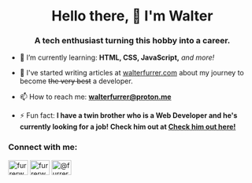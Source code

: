 <h1 align="center">Hello there, 👋 I'm Walter</h1>
<h3 align="center">A tech enthusiast turning this hobby into a career.</h3>

- 🌱 I’m currently learning: **HTML, CSS, JavaScript,** *and more!*

- 📝 I've started writing articles at <a href="https://walterfurrer.com" target="_blank" rel="noopener noreferrer">walterfurrer.com</a> about my journey to become ~~the very best~~ a developer.

- 📫 How to reach me: **walterfurrer@proton.me**

- ⚡ Fun fact: **I have a twin brother who is a Web Developer and he's currently looking for a job! Check him out at <a href="http://ryandotfurrer.com" target="_blank">Check him out here!</a>**

<h3 align="left">Connect with me:</h3>
<p align="left">
<a href="https://twitter.com/furrerw" target="blank"><img align="center" src="https://raw.githubusercontent.com/rahuldkjain/github-profile-readme-generator/master/src/images/icons/Social/twitter.svg" alt="furrerw" height="30" width="40" /></a>
<a href="https://linkedin.com/in/furrerw" target="blank"><img align="center" src="https://raw.githubusercontent.com/rahuldkjain/github-profile-readme-generator/master/src/images/icons/Social/linked-in-alt.svg" alt="furrerw" height="30" width="40" /></a>
<a href="https://hashnode.com/@furrerw" target="blank"><img align="center" src="https://raw.githubusercontent.com/rahuldkjain/github-profile-readme-generator/master/src/images/icons/Social/hashnode.svg" alt="@furrerw" height="30" width="40" /></a>
</p>
